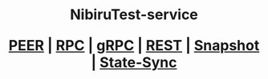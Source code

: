 <h1 align="center"> NibiruTest-service
  
 [PEER](https://github.com/YTWOFUND/NibiruTest-Service.md/blob/main/NibiruTest-Peer.md)   |   [RPC]()   |   [gRPC]()    |   [REST]()    |   [Snapshot]()   |   [State-Sync]()
